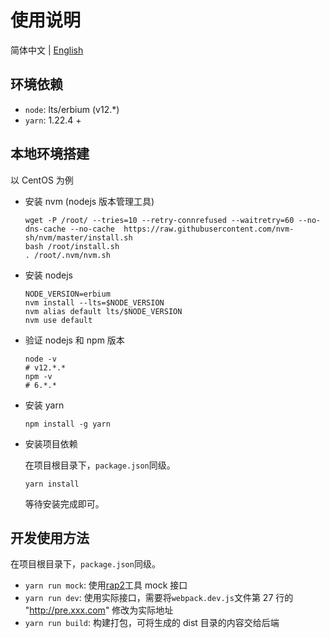 # 使用说明

简体中文 | [English](./en.md)

## 环境依赖

- `node`: lts/erbium (v12.\*)
- `yarn`: 1.22.4 +

## 本地环境搭建

以 CentOS 为例

- 安装 nvm (nodejs 版本管理工具)

  ```shell
  wget -P /root/ --tries=10 --retry-connrefused --waitretry=60 --no-dns-cache --no-cache  https://raw.githubusercontent.com/nvm-sh/nvm/master/install.sh
  bash /root/install.sh
  . /root/.nvm/nvm.sh
  ```

- 安装 nodejs

  ```shell
  NODE_VERSION=erbium
  nvm install --lts=$NODE_VERSION
  nvm alias default lts/$NODE_VERSION
  nvm use default
  ```

- 验证 nodejs 和 npm 版本

  ```shell
  node -v
  # v12.*.*
  npm -v
  # 6.*.*
  ```

- 安装 yarn

  ```shell
  npm install -g yarn
  ```

- 安装项目依赖

  在项目根目录下，`package.json`同级。

  ```shell
  yarn install
  ```

  等待安装完成即可。

## 开发使用方法

在项目根目录下，`package.json`同级。

- `yarn run mock`: 使用[rap2](http://rap2.taobao.org/)工具 mock 接口
- `yarn run dev`: 使用实际接口，需要将`webpack.dev.js`文件第 27 行的 "http://pre.xxx.com"
  修改为实际地址
- `yarn run build`: 构建打包，可将生成的 dist 目录的内容交给后端
